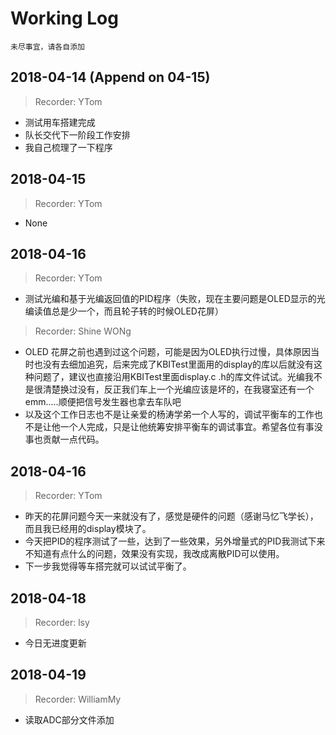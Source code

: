 # Working Log
`未尽事宜，请各自添加`

## 2018-04-14 (Append on 04-15)
>Recorder: YTom
+ 测试用车搭建完成
+ 队长交代下一阶段工作安排
+ 我自己梳理了一下程序

## 2018-04-15 
>Recorder: YTom
+ None

## 2018-04-16
>Recorder: YTom
+ 测试光编和基于光编返回值的PID程序（失败，现在主要问题是OLED显示的光编读值总是少一个，而且轮子转的时候OLED花屏）
>Recorder: Shine WONg
+ OLED 花屏之前也遇到过这个问题，可能是因为OLED执行过慢，具体原因当时也没有去细加追究，后来完成了KBITest里面用的display的库以后就没有这种问题了，建议也直接沿用KBITest里面display.c .h的库文件试试。光编我不是很清楚换过没有，反正我们车上一个光编应该是坏的，在我寝室还有一个emm.....顺便把信号发生器也拿去车队吧
+ 以及这个工作日志也不是让亲爱的杨涛学弟一个人写的，调试平衡车的工作也不是让他一个人完成，只是让他统筹安排平衡车的调试事宜。希望各位有事没事也贡献一点代码。

## 2018-04-16
>Recorder: YTom
+ 昨天的花屏问题今天一来就没有了，感觉是硬件的问题（感谢马忆飞学长），而且我已经用的display模块了。
+ 今天把PID的程序测试了一些，达到了一些效果，另外增量式的PID我测试下来不知道有点什么的问题，效果没有实现，我改成离散PID可以使用。
+ 下一步我觉得等车搭完就可以试试平衡了。

## 2018-04-18
>Recorder: lsy
+ 今日无进度更新

## 2018-04-19
>Recorder: WilliamMy
+ 读取ADC部分文件添加